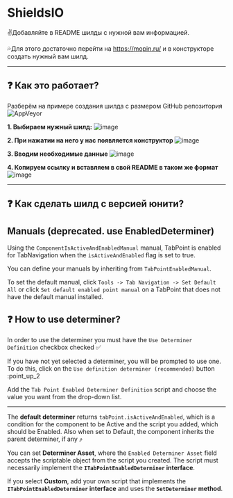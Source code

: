 # ShieldsIO

:v:Добавляйте в README шилды с нужной вам информацией.

:sweat_drops:Для этого достаточно перейти на https://mopin.ru/ и в конструкторе создать нужный вам шилд.

_______________

## :question: Как это работает? 

Разберём на примере создания шилда с размером GitHub репозитория ![AppVeyor](https://mopin.ru:/github/repo-size/Lizer-flesh/LazerMachine?logo=S)



**1. Выбираем нужный шилд:**
![image](https://user-images.githubusercontent.com/60391056/151194525-e104de30-e9ec-4f00-8a47-66f74f2e579d.png)

**2. При нажатии на него у нас появляется конструктор** 
![image](https://user-images.githubusercontent.com/60391056/151198295-710ba546-2ca1-45e0-9a4e-f15fda68036f.png)

**3. Вводим необходимые данные**
![image](https://user-images.githubusercontent.com/60391056/153894656-43cf845d-2847-4edc-a3d7-f13785f734f5.png)

**4. Копируем ссылку и вставляем в свой README в таком же формат**
![image](https://user-images.githubusercontent.com/60391056/153895847-0516dfc3-c372-4b03-989b-e967b737f0f3.png)

__________________

## :question: Как сделать шилд с версией юнити?


## Manuals (deprecated. use EnabledDeterminer)
Using the `ComponentIsActiveAndEnabledManual` manual, TabPoint is enabled for TabNavigation when the `isActiveAndEnabled` flag is set to true. 

You can define your manuals by inheriting from `TabPointEnabledManual`.

To set the default manual, click `Tools -> Tab Navigation -> Set Default All` or click `Set default enabled point manual` on a TabPoint that does not have the default manual installed.

## :question: How to use determiner?
In order to use the determiner you must have the `Use Determiner Definition` checkbox checked :white_check_mark:

If you have not yet selected a determiner, you will be prompted to use one. To do this, click on the `Use definition determiner (recommended)` button :point_up_2

Add the `Tab Point Enabled Determiner Definition` script and choose the value you want from the drop-down list.
__________________

The **default determiner** returns `tabPoint.isActiveAndEnabled`, which is a condition for the component to be Active and the script you added, which should be Enabled.
Also when set to Default, the component inherits the parent determiner, if any  :arrow_heading_up:

You can set **Determiner Asset**, where the `Enabled Determiner Asset` field accepts the scriptable object from the script you created.
The script must necessarily implement the **`ITabPointEnabledDeterminer` interface**.

If you select **Custom**, add your own script that implements the **`ITabPointEnabledDeterminer` interface** and uses the **`SetDeterminer` method**.


